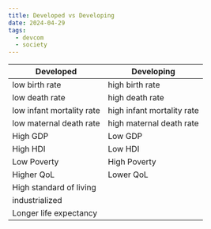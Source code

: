```yaml
---
title: Developed vs Developing
date: 2024-04-29
tags:
  - devcom
  - society
---
```

| Developed                 | Developing                 |
| ------------------------- | -------------------------- |
| low birth rate            | high birth rate            |
| low death rate            | high death rate            |
| low infant mortality rate | high infant mortality rate |
| low maternal death rate   | high maternal death rate   |
| High GDP                  | Low GDP                    |
| High HDI                  | Low HDI                    |
| Low Poverty               | High Poverty               |
| Higher QoL                | Lower QoL                  |
| High standard of living   |                            |
| industrialized            |                            |
| Longer life expectancy    |                            |
